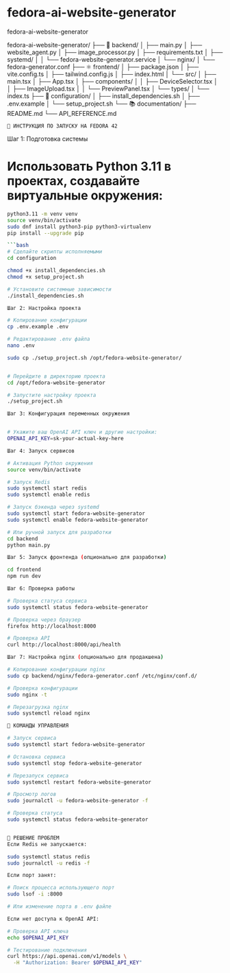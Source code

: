 # fedora-ai-website-generator
 fedora-ai-website-generator
 
 fedora-ai-website-generator/
├── 🐍 backend/
│   ├── main.py
│   ├── website_agent.py
│   ├── image_processor.py
│   ├── requirements.txt
│   ├── systemd/
│   │   └── fedora-website-generator.service
│   └── nginx/
│       └── fedora-generator.conf
├── ⚛️ frontend/
│   ├── package.json
│   ├── vite.config.ts
│   ├── tailwind.config.js
│   ├── index.html
│   └── src/
│       ├── main.tsx
│       ├── App.tsx
│       ├── components/
│       │   ├── DeviceSelector.tsx
│       │   ├── ImageUpload.tsx
│       │   └── PreviewPanel.tsx
│       └── types/
│           └── index.ts
├── 🔧 configuration/
│   ├── install_dependencies.sh
│   ├── .env.example
│   └── setup_project.sh
└── 📚 documentation/
    ├── README.md
    └── API_REFERENCE.md
    
    🚀 ИНСТРУКЦИЯ ПО ЗАПУСКУ НА FEDORA 42
    
Шаг 1: Подготовка системы
# Использовать Python 3.11 в проектах, создавайте виртуальные окружения:
```bash
python3.11 -m venv venv
source venv/bin/activate
sudo dnf install python3-pip python3-virtualenv
pip install --upgrade pip

```bash
# Сделайте скрипты исполняемыми
cd configuration 

chmod +x install_dependencies.sh
chmod +x setup_project.sh

# Установите системные зависимости
./install_dependencies.sh

Шаг 2: Настройка проекта

# Копирование конфигурации
cp .env.example .env

# Редактирование .env файла
nano .env

sudo cp ./setup_project.sh /opt/fedora-website-generator/


# Перейдите в директорию проекта
cd /opt/fedora-website-generator

# Запустите настройку проекта
./setup_project.sh

Шаг 3: Конфигурация переменных окружения


# Укажите ваш OpenAI API ключ и другие настройки:
OPENAI_API_KEY=sk-your-actual-key-here

Шаг 4: Запуск сервисов

# Активация Python окружения
source venv/bin/activate

# Запуск Redis
sudo systemctl start redis
sudo systemctl enable redis

# Запуск бэкенда через systemd
sudo systemctl start fedora-website-generator
sudo systemctl enable fedora-website-generator

# Или ручной запуск для разработки
cd backend
python main.py

Шаг 5: Запуск фронтенда (опционально для разработки)

cd frontend
npm run dev

Шаг 6: Проверка работы

# Проверка статуса сервиса
sudo systemctl status fedora-website-generator

# Проверка через браузер
firefox http://localhost:8000

# Проверка API
curl http://localhost:8000/api/health

Шаг 7: Настройка nginx (опционально для продакшена)

# Копирование конфигурации nginx
sudo cp backend/nginx/fedora-generator.conf /etc/nginx/conf.d/

# Проверка конфигурации
sudo nginx -t

# Перезагрузка nginx
sudo systemctl reload nginx

🎯 КОМАНДЫ УПРАВЛЕНИЯ

# Запуск сервиса
sudo systemctl start fedora-website-generator

# Остановка сервиса  
sudo systemctl stop fedora-website-generator

# Перезапуск сервиса
sudo systemctl restart fedora-website-generator

# Просмотр логов
sudo journalctl -u fedora-website-generator -f

# Проверка статуса
sudo systemctl status fedora-website-generator


🔧 РЕШЕНИЕ ПРОБЛЕМ
Если Redis не запускается:

sudo systemctl status redis
sudo journalctl -u redis -f

Если порт занят:

# Поиск процесса использующего порт
sudo lsof -i :8000

# Или изменение порта в .env файле

Если нет доступа к OpenAI API:

# Проверка API ключа
echo $OPENAI_API_KEY

# Тестирование подключения
curl https://api.openai.com/v1/models \
  -H "Authorization: Bearer $OPENAI_API_KEY"
